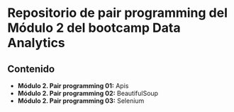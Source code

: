 # Repositorio de pair programming del Módulo 2 del bootcamp Data Analytics

## Contenido

- **Módulo 2. Pair programming 01:** Apis
- **Módulo 2. Pair programming 02:** BeautifulSoup
- **Módulo 2. Pair programming 03:** Selenium
